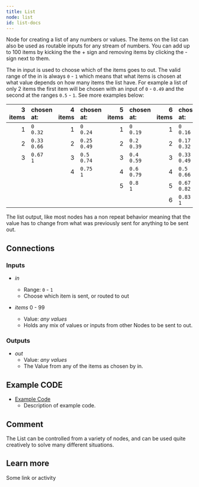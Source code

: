 ```yaml
---
title: List
node: list
id: list-docs
---
```


Node for creating a list of any numbers or values. The items on the list can also be used as routable inputs for any stream of numbers. You can add up to 100 items by kicking the the <span class='node-input'>+</span> sign and removing items by clicking the <span class='node-input'>-</span> sign next to them.

The <span class='node-input'>in</span> input is used to choose which of the items goes to <span class='node-output'>out</span>. The valid range of the <span class='node-input'>in</span> is always `0` - `1` which means that what items is chosen at what value depends on how many items the list have. For example a list of only 2 items the first item will be chosen with an input of `0` - `0.49` and the second at the ranges `0.5` - `1`. See more examples below:

 3<br>items | chosen<br>at:    | 4<br>items | chosen<br>at:    | 5<br>items | chosen<br>at:   | 6<br>items | chosen<br>at:
-----------:|:-----------------|-----------:|:-----------------|-----------:|:----------------|-----------:|:-------------
          1 | `0`<br>`0.32`    |          1 | `0`<br>`0.24`    |          1 | `0`<br>`0.19`   |          1 | `0`<br>`0.16`
          2 | `0.33`<br>`0.66` |          2 | `0.25`<br>`0.49` |          2 | `0.2`<br>`0.39` |          2 | `0.17`<br>`0.32`
          3 | `0.67`<br>`1`    |          3 | `0.5`<br>`0.74`  |          3 | `0.4`<br>`0.59` |          3 | `0.33`<br>`0.49`
            |                  |          4 | `0.75`<br>`1`    |          4 | `0.6`<br>`0.79` |          4 | `0.5`<br>`0.66`
            |                  |            |                  |          5 | `0.8`<br>`1`    |          5 | `0.67`<br>`0.82`
            |                  |            |                  |            |                 |          6 | `0.83`<br>`1`


The list output, like most nodes has a non repeat behavior meaning that the value has to change from what was previously sent for anything to be sent out.

## Connections

<div class="node-input-list" markdown="block">

### Inputs

- *in*
    - Range: `0` - `1`
    - Choose which item is sent, or routed to <span class='node-output'>out</span>

- *items* <span class='node-input'>0</span> - <span class='node-input'>99</span>
    - Value: *any values*
    - Holds any mix of values or inputs from other Nodes to be sent to <span class='node-output'>out</span>.

</div>

<div class="node-output-list" markdown="block">

### Outputs

- *out*
    - Value: *any values*
    - The Value from any of the <span class='node-input'>items</span> as chosen by <span class='node-input'>in</span>.

</div>

## Example CODE

<div class="node-example-programs" markdown="block">

- [Example Code](http://code.quirkbot.com/program/XXXXXXXXXXXXXXXX "Go to Quirkbot CODE")
    - Description of example code.

</div>

## Comment
The List can be controlled from a variety of nodes, and can be used quite creatively to solve many different situations.

## Learn more
Some link or activity
